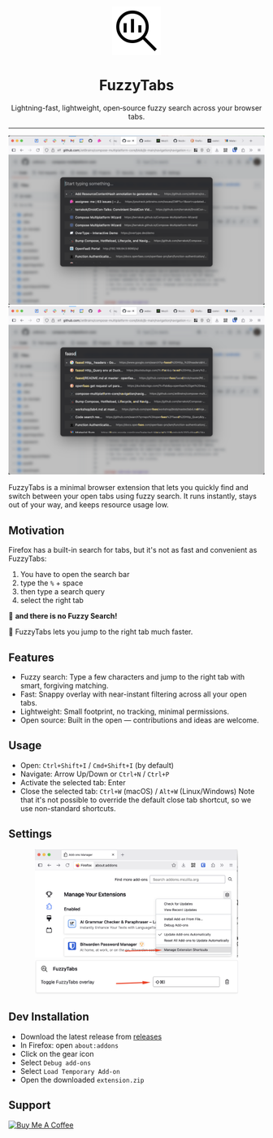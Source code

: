 <p align="center">
  <img src="icons/ic_search.svg" alt="FuzzyTabs icon" width="96" height="96">
</p>
<h1 align="center">FuzzyTabs</h1>
<p align="center">Lightning-fast, lightweight, open‑source fuzzy search across your browser tabs.</p>

---

<p align="center">
  <img src="media/app-screen-1.png" width="600">
  <img src="media/app-screen-2.png" width="600">
</p>

FuzzyTabs is a minimal browser extension that lets you quickly find and switch between your open tabs using fuzzy
search.
It runs instantly, stays out of your way, and keeps resource usage low.

## Motivation

Firefox has a built-in search for tabs, but it's not as fast and convenient as FuzzyTabs:
1) You have to open the search bar
2) type the `%` + space
3) then type a search query
4) select the right tab

👻 **and there is no Fuzzy Search!**

🚀 FuzzyTabs lets you jump to the right tab much faster.

## Features

- Fuzzy search: Type a few characters and jump to the right tab with smart, forgiving matching.
- Fast: Snappy overlay with near-instant filtering across all your open tabs.
- Lightweight: Small footprint, no tracking, minimal permissions.
- Open source: Built in the open — contributions and ideas are welcome.

## Usage

- Open: `Ctrl+Shift+I` / `Cmd+Shift+I` (by default)
- Navigate: Arrow Up/Down or `Ctrl+N` / `Ctrl+P`
- Activate the selected tab: Enter
- Close the selected tab: `Ctrl+W` (macOS) / `Alt+W` (Linux/Windows)
  Note that it's not possible to override the default close tab shortcut, so we use non-standard shortcuts.

## Settings

<p align="center">
  <img src="media/settings-1.png" width="400">
  <img src="media/settings-2.png" width="400">
</p>

## Dev Installation

- Download the latest release from [releases](https://github.com/terrakok/fuzzytabs/releases)
- In Firefox: open `about:addons`
- Click on the gear icon
- Select `Debug add-ons`
- Select `Load Temporary Add-on`
- Open the downloaded `extension.zip`

## Support

<a href="https://www.buymeacoffee.com/terrakok" target="_blank"><img src="https://cdn.buymeacoffee.com/buttons/default-green.png" alt="Buy Me A Coffee" width="200"></a>